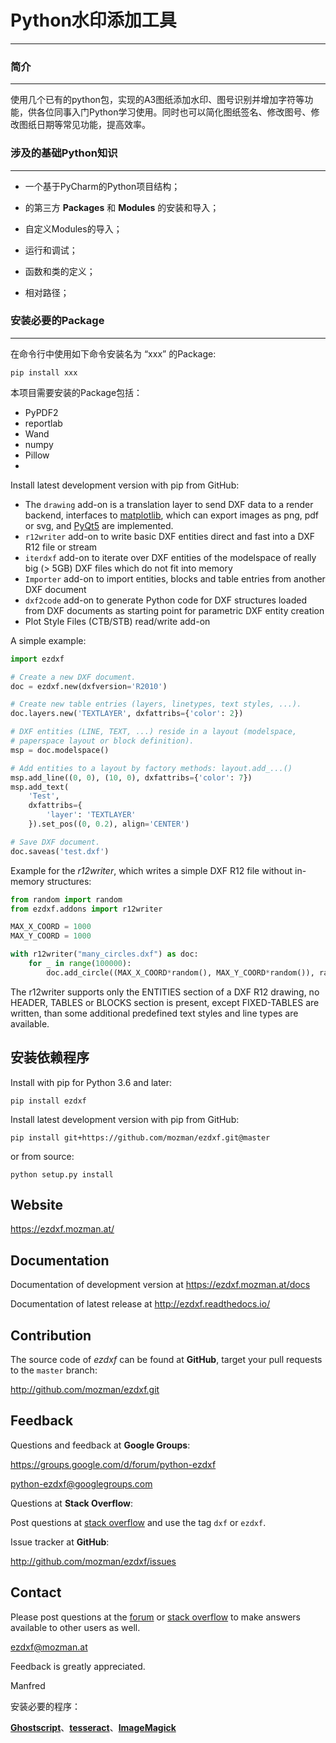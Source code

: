 # Python水印添加工具

--------------------------------------------------


### 简介

---------

使用几个已有的python包，实现的A3图纸添加水印、图号识别并增加字符等功能，供各位同事入门Python学习使用。同时也可以简化图纸签名、修改图号、修改图纸日期等常见功能，提高效率。



### 涉及的基础Python知识


----------

- 一个基于PyCharm的Python项目结构；

- 的第三方 **Packages** 和 **Modules** 的安装和导入；

- 自定义Modules的导入；

- 运行和调试；

- 函数和类的定义；

- 相对路径；

  

### 安装必要的Package

------------

在命令行中使用如下命令安装名为 “xxx” 的Package:

    pip install xxx

本项目需要安装的Package包括：

- PyPDF2
- reportlab
- Wand
- numpy
- Pillow
- 





Install latest development version with pip from GitHub:

- The `drawing` add-on is a translation layer to send DXF data to a render backend, interfaces to 
  [matplotlib](https://pypi.org/project/matplotlib/), which can export images as png, pdf or svg, 
  and [PyQt5](https://pypi.org/project/PyQt5/) are implemented.
- `r12writer` add-on to write basic DXF entities direct and fast into a DXF R12 file or stream
- `iterdxf` add-on to iterate over DXF entities of the modelspace of really big (> 5GB) DXF files which
  do not fit into memory
- `Importer` add-on to import entities, blocks and table entries from another DXF document
- `dxf2code` add-on to generate Python code for DXF structures loaded from DXF 
  documents as starting point for parametric DXF entity creation
- Plot Style Files (CTB/STB) read/write add-on

A simple example:

```python
import ezdxf

# Create a new DXF document.
doc = ezdxf.new(dxfversion='R2010')

# Create new table entries (layers, linetypes, text styles, ...).
doc.layers.new('TEXTLAYER', dxfattribs={'color': 2})

# DXF entities (LINE, TEXT, ...) reside in a layout (modelspace, 
# paperspace layout or block definition).  
msp = doc.modelspace()

# Add entities to a layout by factory methods: layout.add_...() 
msp.add_line((0, 0), (10, 0), dxfattribs={'color': 7})
msp.add_text(
    'Test', 
    dxfattribs={
        'layer': 'TEXTLAYER'
    }).set_pos((0, 0.2), align='CENTER')

# Save DXF document.
doc.saveas('test.dxf')
```

Example for the *r12writer*, which writes a simple DXF R12 file without in-memory structures:

```python
from random import random
from ezdxf.addons import r12writer

MAX_X_COORD = 1000
MAX_Y_COORD = 1000

with r12writer("many_circles.dxf") as doc:
    for _ in range(100000):
        doc.add_circle((MAX_X_COORD*random(), MAX_Y_COORD*random()), radius=2)
```

The r12writer supports only the ENTITIES section of a DXF R12 drawing, no HEADER, TABLES or BLOCKS section is
present, except FIXED-TABLES are written, than some additional predefined text styles and line types are available.

安装依赖程序
------------

Install with pip for Python 3.6 and later:

    pip install ezdxf

Install latest development version with pip from GitHub:

    pip install git+https://github.com/mozman/ezdxf.git@master

or from source:

    python setup.py install

Website
-------

https://ezdxf.mozman.at/

Documentation
-------------

Documentation of development version at https://ezdxf.mozman.at/docs

Documentation of latest release at http://ezdxf.readthedocs.io/

Contribution
------------

The source code of *ezdxf* can be found at __GitHub__, target your pull requests to the `master` branch:

http://github.com/mozman/ezdxf.git


Feedback
--------

Questions and feedback at __Google Groups__:

https://groups.google.com/d/forum/python-ezdxf

python-ezdxf@googlegroups.com

Questions at __Stack Overflow__:

Post questions at [stack overflow](https://stackoverflow.com/) and use the tag `dxf` or `ezdxf`.

Issue tracker at __GitHub__:

http://github.com/mozman/ezdxf/issues

Contact
-------

Please post questions at the [forum](https://groups.google.com/d/forum/python-ezdxf) or 
[stack overflow](https://stackoverflow.com/) to make answers available to other users as well.

ezdxf@mozman.at

Feedback is greatly appreciated.

Manfred



安装必要的程序：

**[Ghostscript](https://github.com/ArtifexSoftware/ghostpdl-downloads/releases/download/gs9550/gs9550w32.exe)**、**[tesseract](https://digi.bib.uni-mannheim.de/tesseract/tesseract-ocr-w64-setup-v5.0.1.20220118.exe)**、**[ImageMagick](https://download.imagemagick.org/ImageMagick/download/binaries/ImageMagick-7.1.0-26-Q16-HDRI-x64-dll.exe)**





